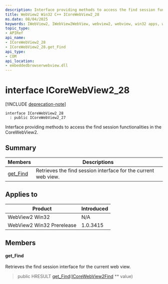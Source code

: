 ```yaml
---
description: Interface providing methods to access the find session functionalities in the CoreWebView2.
title: WebView2 Win32 C++ ICoreWebView2_28
ms.date: 08/04/2025
keywords: IWebView2, IWebView2WebView, webview2, webview, win32 apps, win32, edge, ICoreWebView2, ICoreWebView2Controller, browser control, edge html, ICoreWebView2_28
topic_type: 
- APIRef
api_name:
- ICoreWebView2_28
- ICoreWebView2_28.get_Find
api_type:
- COM
api_location:
- embeddedbrowserwebview.dll
---
```


# interface ICoreWebView2_28

[!INCLUDE [deprecation-note](../includes/deprecation-note.md)]

```
interface ICoreWebView2_28
  : public ICoreWebView2_27
```

Interface providing methods to access the find session functionalities in the CoreWebView2.

## Summary

 Members                        | Descriptions
--------------------------------|---------------------------------------------
[get_Find](#get_find) | Retrieves the find session interface for the current web view.

## Applies to

Product                         | Introduced
--------------------------------|---------------------------------------------
WebView2 Win32            |    N/A
WebView2 Win32 Prerelease |    1.0.3415

## Members

#### get_Find

Retrieves the find session interface for the current web view.

> public HRESULT [get_Find](#get_find)([ICoreWebView2Find](icorewebview2find.md#icorewebview2find) ** value)

